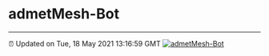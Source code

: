 # admetMesh-Bot
---
⏰ Updated on Tue, 18 May 2021 13:16:59 GMT
[![admetMesh-Bot](https://github.com/kotori-y/admetMesh-bot/actions/workflows/main.yml/badge.svg)](https://github.com/kotori-y/admetMesh-bot/actions/workflows/main.yml)
